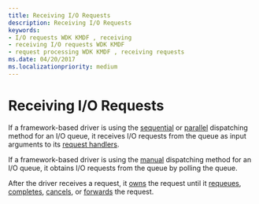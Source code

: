 ```yaml
---
title: Receiving I/O Requests
description: Receiving I/O Requests
keywords:
- I/O requests WDK KMDF , receiving
- receiving I/O requests WDK KMDF
- request processing WDK KMDF , receiving requests
ms.date: 04/20/2017
ms.localizationpriority: medium
---
```


# Receiving I/O Requests


If a framework-based driver is using the [sequential](dispatching-methods-for-i-o-requests.md#sequential-dispatching) or [parallel](dispatching-methods-for-i-o-requests.md#parallel-dispatching) dispatching method for an I/O queue, it receives I/O requests from the queue as input arguments to its [request handlers](request-handlers.md).

If a framework-based driver is using the [manual](dispatching-methods-for-i-o-requests.md#manual-dispatching) dispatching method for an I/O queue, it obtains I/O requests from the queue by polling the queue.

After the driver receives a request, it [owns](request-ownership.md) the request until it [requeues](requeuing-i-o-requests.md), [completes](completing-i-o-requests.md), [cancels](canceling-i-o-requests.md), or [forwards](forwarding-i-o-requests.md) the request.

 

 





